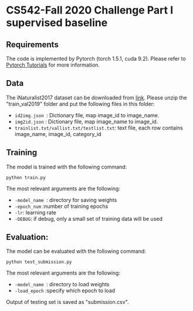 # CS542-Fall 2020 Challenge Part I supervised baseline

## Requirements

The code is implemented by Pytorch (torch 1.5.1, cuda 9.2). Please refer to [Pytorch Tutorials](https://pytorch.org/tutorials/) for more information.

## Data

The iNaturalist2017 dataset can be downloaded from [link](https://github.com/visipedia/inat_comp#data). Please unzip the "train_val2019" folder and put the following files in this folder:

 - `id2img.json `: Dictionary file, map image_id to image_name.
 - `img2id.json` : Dictionary file, map image_name to image_id.
 - `trainlist.txt/vallist.txt/testlist.txt`: text file, each row contains image_name, image_id, category_id



## Training

The model is trained with the following command:

    python train.py

The most relevant arguments are the following:

 - `-model_name `: directory for saving weights
 - `-epoch_num` :number of training epochs
 - `-lr`: learning rate
 - `-DEBUG`: if debug, only a small set of training data will be used

## Evaluation:

The model can be evaluated with the following command:

    python test_submission.py

The most relevant arguments are the following:

 - `-model_name `: directory to load weights
 - `-load_epoch` :specify which epoch to load

Output of testing set is saved as "submission.csv".



